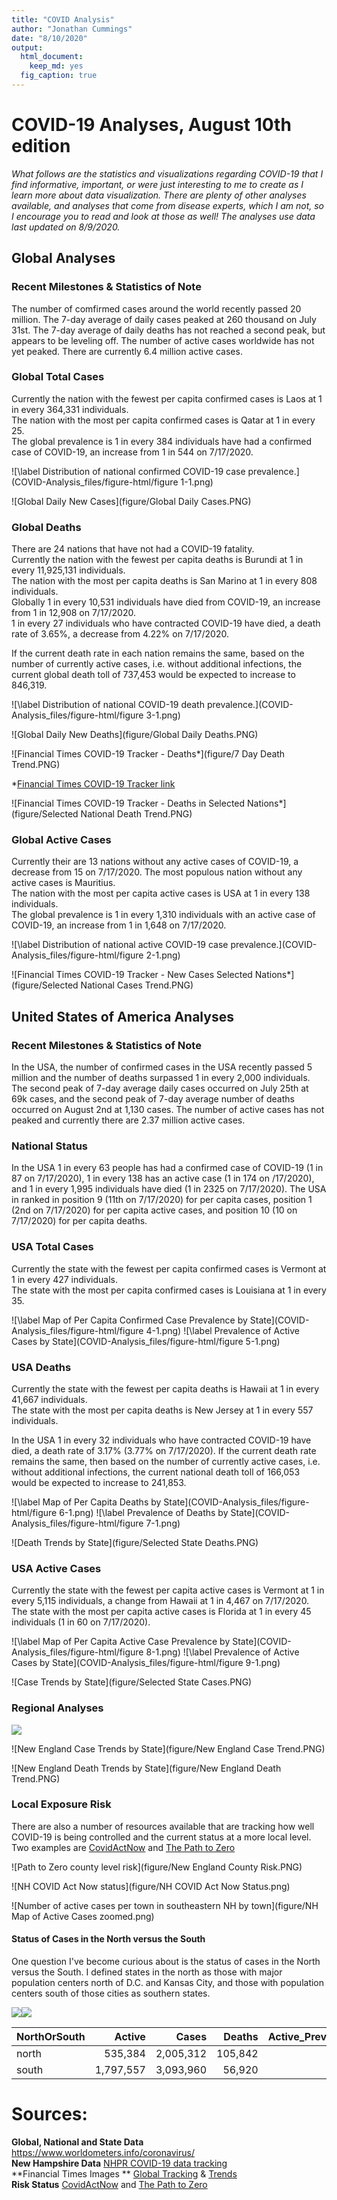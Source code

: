 ```yaml
---
title: "COVID Analysis"
author: "Jonathan Cummings"
date: "8/10/2020"
output:
  html_document: 
    keep_md: yes
  fig_caption: true
---
```






# COVID-19 Analyses, August 10th edition

*What follows are the statistics and visualizations regarding COVID-19 that I find informative, important, or were just interesting to me to create as I learn more about data visualization. There are plenty of other analyses available, and analyses that come from disease experts, which I am not, so I encourage you to read and look at those as well!
The analyses use data last updated on 8/9/2020.*

## Global Analyses

### Recent Milestones & Statistics of Note
The number of comfirmed cases around the world recently passed 20 million. The 7-day average of daily cases peaked at 260 thousand on July 31st. The 7-day average of daily deaths has not reached a second peak, but appears to be leveling off. The number of active cases worldwide has not yet peaked. There are currently 6.4 million active cases.

### Global Total Cases
Currently the nation with the fewest per capita confirmed cases is Laos at 1 in every 364,331 individuals.  
The nation with the most per capita confirmed cases is Qatar at 1 in every 25.  
The global prevalence is 1 in every 384 individuals have had a confirmed case of COVID-19, an increase from 1 in 544 on 7/17/2020.

![\label Distribution of national confirmed COVID-19 case prevalence.](COVID-Analysis_files/figure-html/figure 1-1.png)

![Global Daily New Cases](figure/Global Daily Cases.PNG)  

### Global Deaths
There are 24 nations that have not had a COVID-19 fatality.  
Currently the nation with the fewest per capita deaths is Burundi at 1 in every 11,925,131 individuals.  
The nation with the most per capita deaths is San Marino at 1 in every 808 individuals.  
Globally  1 in every 10,531 individuals have died from COVID-19, an increase from 1 in 12,908 on 7/17/2020.  
1 in every 27 individuals who have contracted COVID-19 have died, a death rate of 3.65%, a decrease from 4.22% on 7/17/2020.  

If the current death rate in each nation remains the same, based on the number of currently active cases, i.e. without additional infections, the current global death toll of 737,453 would be expected to increase to 846,319.

![\label Distribution of national COVID-19 death prevalence.](COVID-Analysis_files/figure-html/figure 3-1.png)

![Global Daily New Deaths](figure/Global Daily Deaths.PNG)  

![Financial Times COVID-19 Tracker - Deaths*](figure/7 Day Death Trend.PNG)  

*[Financial Times COVID-19 Tracker link](https://www.ft.com/content/a26fbf7e-48f8-11ea-aeb3-955839e06441?fbclid=IwAR20L3uTETAJCy5X2qYMeyR_X6T8asbacJIgJ3zLnQXKszY-fcbl88V2ppM)  

![Financial Times COVID-19 Tracker - Deaths in Selected Nations*](figure/Selected National Death Trend.PNG)

### Global Active Cases
Currently their are 13 nations without any active cases of COVID-19, a decrease from 15 on 7/17/2020. The most populous nation without any active cases is Mauritius.  
The nation with the most per capita active cases is USA at 1 in every 138 individuals.  
The global prevalence is 1 in every 1,310 individuals with an active case of COVID-19, an increase from 1 in 1,648 on 7/17/2020.

![\label Distribution of national active COVID-19 case prevalence.](COVID-Analysis_files/figure-html/figure 2-1.png)

![Financial Times COVID-19 Tracker - New Cases Selected Nations*](figure/Selected National Cases Trend.PNG)  

## United States of America Analyses

### Recent Milestones & Statistics of Note
In the USA, the number of confirmed cases in the USA recently passed 5 million and the number of deaths surpassed 1 in every 2,000 individuals. The second peak of 7-day average daily cases occurred on July 25th at 69k cases, and the second peak of 7-day average number of deaths occurred on August 2nd at 1,130 cases. The number of active cases has not peaked and currently there are 2.37 million active cases.

### National Status
In the USA 1 in every 63 people has had a confirmed case of COVID-19 (1 in 87 on 7/17/2020), 1 in every 138 has an active case (1 in 174 on /17/2020), and 1 in every 1,995 individuals have died (1 in 2325 on 7/17/2020).  The USA in ranked in position 9 (11th on 7/17/2020) for per capita cases, position 1 (2nd on 7/17/2020) for per capita active cases, and position 10 (10 on 7/17/2020) for per capita deaths.







### USA Total Cases
Currently the state with the fewest per capita confirmed cases is Vermont at 1 in every 427 individuals.  
The state with the most per capita confirmed cases is Louisiana at 1 in every 35.  

![\label Map of Per Capita Confirmed Case Prevalence by State](COVID-Analysis_files/figure-html/figure 4-1.png)
![\label Prevalence of Active Cases by State](COVID-Analysis_files/figure-html/figure 5-1.png)


### USA Deaths
Currently the state with the fewest per capita deaths is Hawaii at 1 in every 41,667 individuals.  
The state with the most per capita deaths is New Jersey at 1 in every 557 individuals.  

In the USA 1 in every 32 individuals who have contracted COVID-19 have died, a death rate of 3.17% (3.77% on 7/17/2020). If the current death rate remains the same, then based on the number of currently active cases, i.e. without additional infections, the current national death toll of 166,053 would be expected to increase to 241,853.  

![\label Map of Per Capita Deaths by State](COVID-Analysis_files/figure-html/figure 6-1.png)
![\label Prevalence of Deaths by State](COVID-Analysis_files/figure-html/figure 7-1.png)

![Death Trends by State](figure/Selected State Deaths.PNG)  

### USA Active Cases
Currently the state with the fewest per capita active cases is Vermont at 1 in every 5,115 individuals, a change from Hawaii at 1 in 4,467 on 7/17/2020.  
The state with the most per capita active cases is Florida at 1 in every 45 individuals (1 in 60 on 7/17/2020).

![\label Map of Per Capita Active Case Prevalence  by State](COVID-Analysis_files/figure-html/figure 8-1.png)
![\label Prevalence of Active Cases by State](COVID-Analysis_files/figure-html/figure 9-1.png)

![Case Trends by State](figure/Selected State Cases.PNG)  

### Regional Analyses
![](COVID-Analysis_files/figure-html/regional-1.png)<!-- -->

![New England Case Trends by State](figure/New England Case Trend.PNG)  

![New England Death Trends by State](figure/New England Death Trend.PNG)


  
### Local Exposure Risk
There are also a number of resources available that are tracking how well COVID-19 is being controlled and the current status at a more local level. Two examples are [CovidActNow](https://covidactnow.org/) and [The Path to Zero](https://globalepidemics.org/key-metrics-for-covid-suppression/)  

![Path to Zero county level risk](figure/New England County Risk.PNG)  

![NH COVID Act Now status](figure/NH COVID Act Now Status.png)  

![Number of active cases per town in southeastern NH by town](figure/NH Map of Active Cases zoomed.png)

#### Status of Cases in the North versus the South
One question I've become curious about is the status of cases in the North versus the South. I defined states in the north as those with major population centers north of D.C. and Kansas City, and those with population centers south of those cities as southern states.  

![](COVID-Analysis_files/figure-html/NorthSouth-1.png)<!-- -->![](COVID-Analysis_files/figure-html/NorthSouth-2.png)<!-- --><table class="table" style="margin-left: auto; margin-right: auto;">
 <thead>
  <tr>
   <th style="text-align:left;"> NorthOrSouth </th>
   <th style="text-align:right;"> Active </th>
   <th style="text-align:right;"> Cases </th>
   <th style="text-align:right;"> Deaths </th>
   <th style="text-align:right;"> Active_Prevalence </th>
   <th style="text-align:right;"> Prevalence </th>
   <th style="text-align:right;"> Death_Prevalence </th>
   <th style="text-align:right;"> PercentActive </th>
  </tr>
 </thead>
<tbody>
  <tr>
   <td style="text-align:left;"> north </td>
   <td style="text-align:right;"> 535,384 </td>
   <td style="text-align:right;"> 2,005,312 </td>
   <td style="text-align:right;"> 105,842 </td>
   <td style="text-align:right;"> 322 </td>
   <td style="text-align:right;"> 86 </td>
   <td style="text-align:right;"> 2,079 </td>
   <td style="text-align:right;"> 26.7 </td>
  </tr>
  <tr>
   <td style="text-align:left;"> south </td>
   <td style="text-align:right;"> 1,797,557 </td>
   <td style="text-align:right;"> 3,093,960 </td>
   <td style="text-align:right;"> 56,920 </td>
   <td style="text-align:right;"> 102 </td>
   <td style="text-align:right;"> 59 </td>
   <td style="text-align:right;"> 2,959 </td>
   <td style="text-align:right;"> 58.1 </td>
  </tr>
</tbody>
</table>

# Sources:  
**Global, National and State Data** <https://www.worldometers.info/coronavirus/>  
**New Hampshire Data** [NHPR COVID-19 data tracking](https://www.nhpr.org/post/explore-data-tracking-covid-19-new-hampshire#stream/0)  
**Financial Times Images ** [Global Tracking](https://www.ft.com/content/a26fbf7e-48f8-11ea-aeb3-955839e06441) & [Trends](https://ig.ft.com/coronavirus-chart)  
**Risk Status** [CovidActNow](https://covidactnow.org/) and [The Path to Zero](https://globalepidemics.org/key-metrics-for-covid-suppression/)
